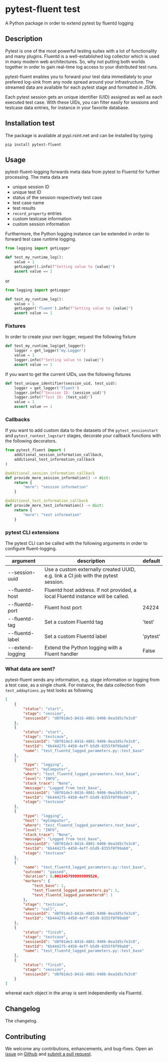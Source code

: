 # pytest-fluent test

A Python package in order to extend pytest by fluentd logging

## Description

Pytest is one of the most powerful testing suites with a lot of functionality and many plugins. Fluentd is a well-established log collector which is used in many modern web architectures. So, why not putting both worlds together in order to gain real-time log access to your distributed test runs.

pytest-fluent enables you to forward your test data immediately to your prefered log-sink from any node spread around your infrastructure. The streamed data are available for each pytest stage and formatted in JSON.

Each pytest session gets an unique identifier (UID) assigned as well as each executed test case. With these UIDs, you can filter easily for sessions and testcase data entries, for instance in your favorite database.

## Installation test

The package is available at pypi.rsint.net and can be installed by typing

```shell
pip install pytest-fluent
```

## Usage

pytest-fluent-logging forwards meta data from pytest to Fluentd for further processing. The meta data are 
* unique session ID
* unique test ID
* status of the session respectively test case
* test case name
* test results
* `record_property` entries
* custom testcase information
* custom session information
  
Furthermore, the Python logging instance can be extended in order to forward test case runtime logging.

```python
from logging import getLogger

def test_my_runtime_log():
    value = 1
    getLogger().info(f"Setting value to {value}")
    assert value == 1
```

or 

```python
from logging import getLogger

def test_my_runtime_log():
    value = 1
    getLogger('fluent').info(f"Setting value to {value}")
    assert value == 1
```

### Fixtures

In order to create your own logger, request the following fixture

```python
def test_my_runtime_log(get_logger):
    logger = get_logger('my.Logger')
    value = 1
    logger.info(f"Setting value to {value}")
    assert value == 1
```

If you want to get the current UIDs, use the following fixtures

```python
def test_unique_identifier(session_uid, test_uid):
    logger = get_logger('fluent')
    logger.info(f"Session ID: {session_uid}")
    logger.info(f"Test ID: {test_uid}")
    value = 1
    assert value == 1
```

### Callbacks

If you want to add custom data to the datasets of the `pytest_sessionstart` and `pytest_runtest_logstart` stages, decorate your callback functions with the following decorators.

```python
from pytest_fluent import (
    additional_session_information_callback,
    additional_test_information_callback
)

@additional_session_information_callback
def provide_more_session_information() -> dict:
    return {
        "more": "session information"
    }

@additional_test_information_callback
def provide_more_test_information() -> dict:
    return {
        "more": "test information"
    }
```

### pytest CLI extensions

The pytest CLI can be called with the following arguments in order to configure fluent-logging.

| argument         | description                                                                       | default  |
| ---------------- | --------------------------------------------------------------------------------- | -------- |
| --session-uuid   | Use a custom externally created UUID, e.g. link a CI job with the pytest session. |          |
| --fluentd-host   | Fluentd host address. If not provided, a local Fluentd instance will be called.   |          |
| --fluentd-port   | Fluent host port                                                                  | 24224    |
| --fluentd-tag    | Set a custom Fluentd tag                                                          | 'test'   |
| --fluentd-label  | Set a custom Fluentd label                                                        | 'pytest' |
| --extend-logging | Extend the Python logging with a Fluent handler                                   | False    |

### What data are sent?

pytest-fluent sends any information, e.g. stage information or logging from a test case, as a single chunk. For instance, the data collection from `test_addoptions.py` test looks as following

```json
[
    {
        "status": "start",
        "stage": "session",
        "sessionId": "d8f01de3-8416-4801-9406-0ea3d5cfe3c0"
    },
    {
        "status": "start",
        "stage": "testcase",
        "sessionId": "d8f01de3-8416-4801-9406-0ea3d5cfe3c0",
        "testId": "6b444275-4450-4eff-b5d9-8355f0f99ab0",
        "name": "test_fluentd_logged_parameters.py::test_base"
    },
    {
        "type": "logging",
        "host": "myComputer",
        "where": "test_fluentd_logged_parameters.test_base",
        "level": "INFO",
        "stack_trace": "None",
        "message": "Logged from test_base",
        "sessionId": "d8f01de3-8416-4801-9406-0ea3d5cfe3c0",
        "testId": "6b444275-4450-4eff-b5d9-8355f0f99ab0",
        "stage": "testcase"
    },
    {
        "type": "logging",
        "host": "myComputer",
        "where": "test_fluentd_logged_parameters.test_base",
        "level": "INFO",
        "stack_trace": "None",
        "message": "Logged from test_base",
        "sessionId": "d8f01de3-8416-4801-9406-0ea3d5cfe3c0",
        "testId": "6b444275-4450-4eff-b5d9-8355f0f99ab0",
        "stage": "testcase"
    },
    {
        "name": "test_fluentd_logged_parameters.py::test_base",
        "outcome": "passed",
        "duration": 0.0013457999999999526,
        "markers": {
            "test_base": 1,
            "test_fluentd_logged_parameters.py": 1,
            "test_fluentd_logged_parameters0": 1
        },
        "stage": "testcase",
        "when": "call",
        "sessionId": "d8f01de3-8416-4801-9406-0ea3d5cfe3c0",
        "testId": "6b444275-4450-4eff-b5d9-8355f0f99ab0"
    },
    {
        "status": "finish",
        "stage": "testcase",
        "sessionId": "d8f01de3-8416-4801-9406-0ea3d5cfe3c0",
        "testId": "6b444275-4450-4eff-b5d9-8355f0f99ab0",
        "name": "test_fluentd_logged_parameters.py::test_base"
    },
    {
        "status": "finish",
        "stage": "session",
        "sessionId": "d8f01de3-8416-4801-9406-0ea3d5cfe3c0"
    }
]
```

whereat each object in the array is sent independently via Fluentd.


## Changelog

The changelog.

## Contributing

We welcome any contributions, enhancements, and bug-fixes. Open an [issue](https://github.com/Rohde-Schwarz/pytest-fluent/issues) on [Github](https://github.com) and [submit a pull request](https://github.com/Rohde-Schwarz/pytest-fluent/pulls).

